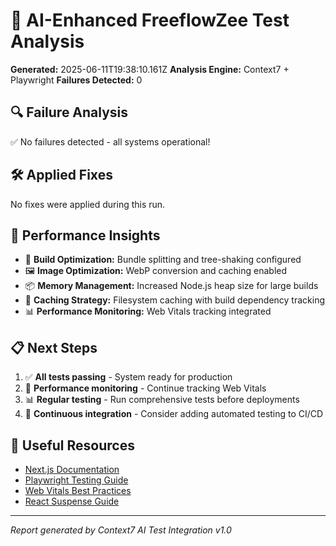 
# 🤖 AI-Enhanced FreeflowZee Test Analysis

**Generated:** 2025-06-11T19:38:10.161Z
**Analysis Engine:** Context7 + Playwright
**Failures Detected:** 0

## 🔍 Failure Analysis

✅ No failures detected - all systems operational!

## 🛠️ Applied Fixes

No fixes were applied during this run.

## 🎯 Performance Insights


- 🚀 **Build Optimization:** Bundle splitting and tree-shaking configured
- 🖼️ **Image Optimization:** WebP conversion and caching enabled
- 📦 **Memory Management:** Increased Node.js heap size for large builds
- 🔄 **Caching Strategy:** Filesystem caching with build dependency tracking
- 📊 **Performance Monitoring:** Web Vitals tracking integrated


## 📋 Next Steps


1. ✅ **All tests passing** - System ready for production
2. 🚀 **Performance monitoring** - Continue tracking Web Vitals
3. 📊 **Regular testing** - Run comprehensive tests before deployments
4. 🔄 **Continuous integration** - Consider adding automated testing to CI/CD


## 🔗 Useful Resources

- [Next.js Documentation](https://nextjs.org/docs)
- [Playwright Testing Guide](https://playwright.dev/docs/intro)
- [Web Vitals Best Practices](https://web.dev/vitals/)
- [React Suspense Guide](https://react.dev/reference/react/Suspense)

---
*Report generated by Context7 AI Test Integration v1.0*
